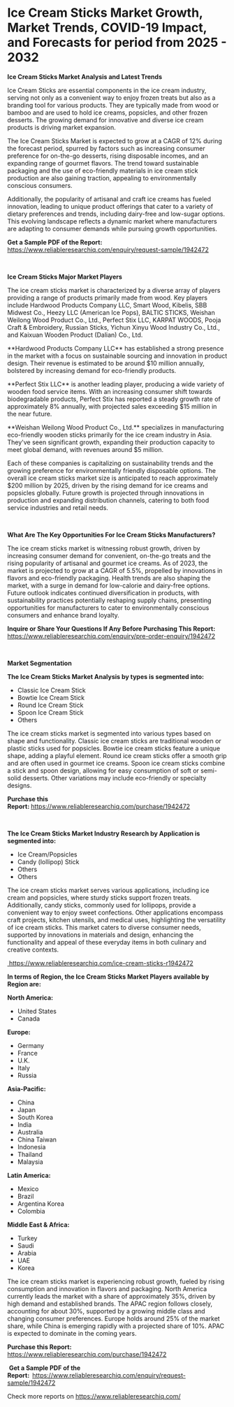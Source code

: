 <p><h1>Ice Cream Sticks Market Growth, Market Trends, COVID-19 Impact, and Forecasts for period from 2025 - 2032</h1></p><p><strong>Ice Cream Sticks Market Analysis and Latest Trends</strong></p>
<p><p>Ice Cream Sticks are essential components in the ice cream industry, serving not only as a convenient way to enjoy frozen treats but also as a branding tool for various products. They are typically made from wood or bamboo and are used to hold ice creams, popsicles, and other frozen desserts. The growing demand for innovative and diverse ice cream products is driving market expansion.</p><p>The Ice Cream Sticks Market is expected to grow at a CAGR of 12% during the forecast period, spurred by factors such as increasing consumer preference for on-the-go desserts, rising disposable incomes, and an expanding range of gourmet flavors. The trend toward sustainable packaging and the use of eco-friendly materials in ice cream stick production are also gaining traction, appealing to environmentally conscious consumers.</p><p>Additionally, the popularity of artisanal and craft ice creams has fueled innovation, leading to unique product offerings that cater to a variety of dietary preferences and trends, including dairy-free and low-sugar options. This evolving landscape reflects a dynamic market where manufacturers are adapting to consumer demands while pursuing growth opportunities.</p></p>
<p><strong>Get a Sample PDF of the Report:&nbsp;</strong> <a href="https://www.reliableresearchiq.com/enquiry/request-sample/1942472?utm_campaign=3148&utm_medium=2&utm_source=Github&utm_content=ia&utm_term=07042025&utm_id=ice-cream-sticks">https://www.reliableresearchiq.com/enquiry/request-sample/1942472</a></p>
<p>&nbsp;</p>
<p><strong>Ice Cream Sticks Major Market Players</strong></p>
<p><p>The ice cream sticks market is characterized by a diverse array of players providing a range of products primarily made from wood. Key players include Hardwood Products Company LLC, Smart Wood, Kibelis, SBB Midwest Co., Heezy LLC (American Ice Pops), BALTIC STICKS, Weishan Weilong Wood Product Co., Ltd., Perfect Stix LLC, KARPAT WOODS, Pooja Craft & Embroidery, Russian Sticks, Yichun Xinyu Wood Industry Co., Ltd., and Kaixuan Wooden Product (Dalian) Co., Ltd.</p><p>**Hardwood Products Company LLC** has established a strong presence in the market with a focus on sustainable sourcing and innovation in product design. Their revenue is estimated to be around $10 million annually, bolstered by increasing demand for eco-friendly products.</p><p>**Perfect Stix LLC** is another leading player, producing a wide variety of wooden food service items. With an increasing consumer shift towards biodegradable products, Perfect Stix has reported a steady growth rate of approximately 8% annually, with projected sales exceeding $15 million in the near future.</p><p>**Weishan Weilong Wood Product Co., Ltd.** specializes in manufacturing eco-friendly wooden sticks primarily for the ice cream industry in Asia. They've seen significant growth, expanding their production capacity to meet global demand, with revenues around $5 million.</p><p>Each of these companies is capitalizing on sustainability trends and the growing preference for environmentally friendly disposable options. The overall ice cream sticks market size is anticipated to reach approximately $200 million by 2025, driven by the rising demand for ice creams and popsicles globally. Future growth is projected through innovations in production and expanding distribution channels, catering to both food service industries and retail needs.</p></p>
<p>&nbsp;</p>
<p><strong>What Are The Key Opportunities For Ice Cream Sticks Manufacturers?</strong></p>
<p><p>The ice cream sticks market is witnessing robust growth, driven by increasing consumer demand for convenient, on-the-go treats and the rising popularity of artisanal and gourmet ice creams. As of 2023, the market is projected to grow at a CAGR of 5.5%, propelled by innovations in flavors and eco-friendly packaging. Health trends are also shaping the market, with a surge in demand for low-calorie and dairy-free options. Future outlook indicates continued diversification in products, with sustainability practices potentially reshaping supply chains, presenting opportunities for manufacturers to cater to environmentally conscious consumers and enhance brand loyalty.</p></p>
<p><strong>Inquire or Share Your Questions If Any Before Purchasing This Report:</strong> <a href="https://www.reliableresearchiq.com/enquiry/pre-order-enquiry/1942472?utm_campaign=3148&utm_medium=2&utm_source=Github&utm_content=ia&utm_term=07042025&utm_id=ice-cream-sticks">https://www.reliableresearchiq.com/enquiry/pre-order-enquiry/1942472</a></p>
<p>&nbsp;</p>
<p><strong>Market Segmentation</strong></p>
<p><strong>The Ice Cream Sticks Market Analysis by types is segmented into:</strong></p>
<p><ul><li>Classic Ice Cream Stick</li><li>Bowtie Ice Cream Stick</li><li>Round Ice Cream Stick</li><li>Spoon Ice Cream Stick</li><li>Others</li></ul></p>
<p><p>The ice cream sticks market is segmented into various types based on shape and functionality. Classic ice cream sticks are traditional wooden or plastic sticks used for popsicles. Bowtie ice cream sticks feature a unique shape, adding a playful element. Round ice cream sticks offer a smooth grip and are often used in gourmet ice creams. Spoon ice cream sticks combine a stick and spoon design, allowing for easy consumption of soft or semi-solid desserts. Other variations may include eco-friendly or specialty designs.</p></p>
<p><strong>Purchase this Report:&nbsp;</strong><a href="https://www.reliableresearchiq.com/purchase/1942472?utm_campaign=3148&utm_medium=2&utm_source=Github&utm_content=ia&utm_term=07042025&utm_id=ice-cream-sticks">https://www.reliableresearchiq.com/purchase/1942472</a></p>
<p>&nbsp;</p>
<p><strong>The Ice Cream Sticks Market Industry Research by Application is segmented into:</strong></p>
<p><ul><li>Ice Cream/Popsicles</li><li>Candy (lollipop) Stick</li><li>Others</li><li>Others</li></ul></p>
<p><p>The ice cream sticks market serves various applications, including ice cream and popsicles, where sturdy sticks support frozen treats. Additionally, candy sticks, commonly used for lollipops, provide a convenient way to enjoy sweet confections. Other applications encompass craft projects, kitchen utensils, and medical uses, highlighting the versatility of ice cream sticks. This market caters to diverse consumer needs, supported by innovations in materials and design, enhancing the functionality and appeal of these everyday items in both culinary and creative contexts.</p></p>
<p><a href="https://www.reliableresearchiq.com/ice-cream-sticks-r1942472?utm_campaign=3148&utm_medium=2&utm_source=Github&utm_content=ia&utm_term=07042025&utm_id=ice-cream-sticks">&nbsp;https://www.reliableresearchiq.com/ice-cream-sticks-r1942472</a></p>
<p><strong>In terms of Region, the Ice Cream Sticks Market Players available by Region are:</strong></p>
<p>
    <p> <strong> North America: </strong>
        <ul>
            <li>United States</li>
            <li>Canada</li>
        </ul>
        </p> 
    <p> <strong> Europe: </strong>
        <ul>
            <li>Germany</li>
            <li>France</li>
            <li>U.K.</li>
            <li>Italy</li>
            <li>Russia</li>
        </ul>
        </p> 
    <p> <strong> Asia-Pacific: </strong>
        <ul>
            <li>China</li>
            <li>Japan</li>
            <li>South Korea</li>
            <li>India</li>
            <li>Australia</li>
            <li>China Taiwan</li>
            <li>Indonesia</li>
            <li>Thailand</li>
            <li>Malaysia</li>
        </ul>
        </p> 
    <p> <strong> Latin America: </strong>
        <ul>
            <li>Mexico</li>
            <li>Brazil</li>
            <li>Argentina Korea</li>
            <li>Colombia</li>
        </ul>
        </p> 
    <p> <strong> Middle East & Africa: </strong>
        <ul>
            <li>Turkey</li>
            <li>Saudi</li>
            <li>Arabia</li>
            <li>UAE</li>
            <li>Korea</li>
        </ul>
    </p>
    </p>
<p><p>The ice cream sticks market is experiencing robust growth, fueled by rising consumption and innovation in flavors and packaging. North America currently leads the market with a share of approximately 35%, driven by high demand and established brands. The APAC region follows closely, accounting for about 30%, supported by a growing middle class and changing consumer preferences. Europe holds around 25% of the market share, while China is emerging rapidly with a projected share of 10%. APAC is expected to dominate in the coming years.</p></p>
<p><strong>Purchase this Report: </strong><a href="https://www.reliableresearchiq.com/purchase/1942472?utm_campaign=3148&utm_medium=2&utm_source=Github&utm_content=ia&utm_term=07042025&utm_id=ice-cream-sticks">https://www.reliableresearchiq.com/purchase/1942472</a></p>
<p>&nbsp;<strong>Get a Sample PDF of the Report:&nbsp;&nbsp;</strong><a href="https://www.reliableresearchiq.com/enquiry/request-sample/1942472?utm_campaign=3148&utm_medium=2&utm_source=Github&utm_content=ia&utm_term=07042025&utm_id=ice-cream-sticks">https://www.reliableresearchiq.com/enquiry/request-sample/1942472</a></p>
<p><strong></strong></p>
<p>Check more reports on <a href="https://www.reliableresearchiq.com/?utm_campaign=3148&utm_medium=2&utm_source=Github&utm_content=ia&utm_term=07042025&utm_id=ice-cream-sticks">https://www.reliableresearchiq.com/</a></p>